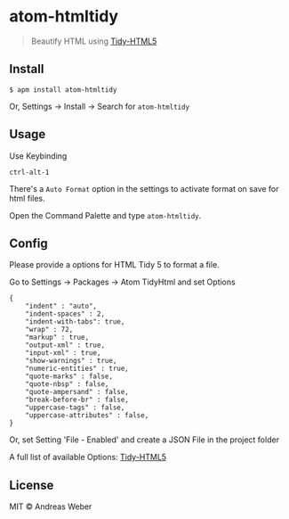 # atom-htmltidy

> Beautify HTML using [Tidy-HTML5](http://www.htacg.org/tidy-html5/)


## Install

```
$ apm install atom-htmltidy
```

Or, Settings → Install → Search for `atom-htmltidy`


## Usage

Use Keybinding

```
ctrl-alt-1
```

There's a `Auto Format` option in the settings to activate format on save for html files.

Open the Command Palette and type `atom-htmltidy`.


## Config

Please provide a options for HTML Tidy 5 to format a file.

Go to Settings → Packages → Atom TidyHtml and set Options

```
{
	"indent" : "auto",
	"indent-spaces" : 2,
	"indent-with-tabs": true,
	"wrap" : 72,
	"markup" : true,
	"output-xml" : true,
	"input-xml" : true,
	"show-warnings" : true,
	"numeric-entities" : true,
	"quote-marks" : false,
	"quote-nbsp" : false,
	"quote-ampersand" : false,
	"break-before-br" : false,
	"uppercase-tags" : false,
	"uppercase-attributes" : false,
}
```

Or, set Setting 'File - Enabled' and create a JSON File in the project folder

A full list of available Options: [Tidy-HTML5](http://api.html-tidy.org/tidy/quickref_5.1.25.html)

## License

MIT © Andreas Weber
